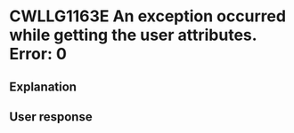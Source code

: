 # CWLLG1163E An exception occurred while getting the user attributes. Error: 0

## Explanation

## User response